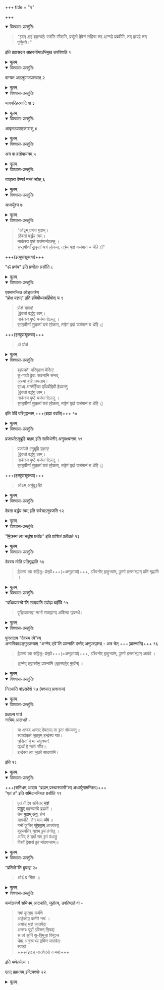 +++
title = "२"

+++


<details open><summary>विश्वास-प्रस्तुतिः</summary>

> "इ॒दम् अ॒हं बृह॒स्पतेः॒ सद॑सि सीदामि, प्रसू॑तो दे॒वेन॑ सवि॒त्रा
तद् अ॒ग्नये॒ प्रब्र॑वीमि, तद् वा॒यवे॒ तत् पृ॑थि॒व्यै।"

इति ब्रह्मसदन आहवनीयाऽभिमुख उपविशति १
</details>

<details><summary>मूलम्</summary>

इदमहं बृहस्पतेः सदसि सीदामि प्रसूतो देवेन सवित्रा तदग्नये प्रब्रवीमि तद्वायवे तत्पृथिव्या इति ब्रह्मसदन आहवनीयाऽभिमुख उपविशति १
</details>


<details open><summary>विश्वास-प्रस्तुतिः</summary>

वाग्यत आऽनुयाजप्रसवात् २
</details>

<details><summary>मूलम्</summary>

वाग्यत आऽनुयाजप्रसवात् २
</details>


<details open><summary>विश्वास-प्रस्तुतिः</summary>

भागपरिहरणादि वा ३
</details>

<details><summary>मूलम्</summary>

भागपरिहरणादि वा ३
</details>


<details open><summary>विश्वास-प्रस्तुतिः</summary>

आवृताऽवषट्कारासु ४
</details>

<details><summary>मूलम्</summary>

आवृताऽवषट्कारासु ४
</details>


<details open><summary>विश्वास-प्रस्तुतिः</summary>

अत्र वा व्रतोपायनम् ५
</details>

<details><summary>मूलम्</summary>

अत्र वा व्रतोपायनम् ५
</details>


<details open><summary>विश्वास-प्रस्तुतिः</summary>

व्याहृत्य वैष्णवं मन्त्रं जपेत् ६
</details>

<details><summary>मूलम्</summary>

व्याहृत्य वैष्णवं मन्त्रं जपेत् ६
</details>


<details open><summary>विश्वास-प्रस्तुतिः</summary>

अध्वर्युश्च ७
</details>

<details><summary>मूलम्</summary>

अध्वर्युश्च ७
</details>


<details open><summary>विश्वास-प्रस्तुतिः</summary>

> "ओ३॒म् प्रण॑य य॒ज्ञम्।  
[दे॒वता॑ वर्द्धय॒ त्वम्।  
नाक॑स्य पृ॒ष्ठे यज॑मानोऽस्तु ।  
स॒प्त॒र्षीणां॑ सु॒कृतां॑ यत्र॑ लो॒कस्, तत्रे॒मं य॒ज्ञं यज॑मानं च धेहि।]"

+++(इत्युपांशूक्त्वा)+++

"ॐ प्रण॑य" इति प्रणीताः प्रसौति ८
</details>

<details><summary>मूलम्</summary>

प्रणय यज्ञं देवता वर्द्धय त्वं नाकस्य पृष्ठे यजमानोऽस्तु । सप्तर्षीणां सुकृतां यत्र लोकस्तत्रेमं [यज्ञं] यजमानं [च] धेहि ॐ प्रणय इति प्रणीताः प्रसौति ८
</details>


<details open><summary>विश्वास-प्रस्तुतिः</summary>

एवमामन्त्रित ओङ्कारेण  
"प्रोक्ष यज्ञम्" इति हविषीध्माबर्हिषोश् च ९

> प्रोक्ष॑ य॒ज्ञम्!  
[दे॒वता॑ वर्द्धय॒ त्वम्।  
नाक॑स्य पृ॒ष्ठे यज॑मानोऽस्तु ।  
स॒प्त॒र्षीणां॑ सु॒कृतां॑ यत्र॑ लो॒कस्, तत्रे॒मं य॒ज्ञं यज॑मानं च धेहि।]

+++(इत्युपांशूक्त्वा)+++

> ॐ प्रोक्ष॑
</details>

<details><summary>मूलम्</summary>

एवमामन्त्रित ओङ्कारेण प्रोक्ष यज्ञमिति हविषीध्माबर्हिषोश्च ९
</details>


<details open><summary>विश्वास-प्रस्तुतिः</summary>

> बृह॑स्पते! परिगृहाण वेदि॑म्!  
सु॒-गावो॑ दे॒वाः सद॑नानि सन्त्व्,  
अ॒स्यां ब॒र्हिः प्रथताम्।  
सा॒ध्व् अन्त॑र्हिं॒स्रा पृथिवीदे॒वी दे॒व्यस्तु  
[दे॒वता॑ वर्द्धय॒ त्वम्।  
नाक॑स्य पृ॒ष्ठे यज॑मानोऽस्तु ।  
स॒प्त॒र्षीणां॑ सु॒कृतां॑ यत्र॑ लो॒कस्, तत्रे॒मं य॒ज्ञं यज॑मानं च धेहि।]

इति वेदिं परिगृह्णन्तम् +++(ब्रह्मा वदति)+++ १०
</details>

<details><summary>मूलम्</summary>

बृहस्पते परिगृहाण वेदिं सुगावो देवाः सदनानि सन्त्वस्यां बर्हिः प्रथतां साध्वन्तर्हिंस्रा पृथिवीदेवी देव्यस्तु इति वेदिं परिगृह्णन्तम् १०
</details>


<details open><summary>विश्वास-प्रस्तुतिः</summary>

प्रजापतेऽनुब्रूहि यज्ञम् इति सामिधेनीर् अनुवक्ष्यन्तम् ११

> प्रजा॑पते ऽनुब्रूहि य॒ज्ञम्!  
[दे॒वता॑ वर्द्धय॒ त्वम्।  
नाक॑स्य पृ॒ष्ठे यज॑मानोऽस्तु ।  
स॒प्त॒र्षीणां॑ सु॒कृतां॑ यत्र॑ लो॒कस्, तत्रे॒मं य॒ज्ञं यज॑मानं च धेहि।]

+++(इत्युपांशूक्त्वा)+++

> ओ३म् अनु॑ब्रू३हि!
</details>

<details><summary>मूलम्</summary>

प्रजापतेऽनुब्रूहि यज्ञमिति सामिधेनीरनुवक्ष्यन्तम् ११
</details>


<details open><summary>विश्वास-प्रस्तुतिः</summary>

देवता वर्द्धय त्वम् इति सर्वत्राऽनुषजति १२
</details>

<details><summary>मूलम्</summary>

देवता वर्द्धय त्वमिति सर्वत्राऽनुषजति १२
</details>


<details open><summary>विश्वास-प्रस्तुतिः</summary>

"मि॒त्रस्य॑ त्वा चक्षु॑षा प्रती॑क्ष" इति प्राशित्रं प्रतीक्षते १३
</details>

<details><summary>मूलम्</summary>

मित्रस्य त्वा चक्षुषा प्रतीक्ष इति प्राशित्रं प्रतीक्षते १३
</details>


<details open><summary>विश्वास-प्रस्तुतिः</summary>

देवस्य त्वेति प्रतिगृह्णाति १४

> दे॒वस्य॑ त्वा सवि॒तुᳶ प्र॑स॒वे॑+++(=अनुज्ञायां)+++,
ऽश्विनो॑र् बा॒हुभ्या॑म्,
पू॒ष्णो हस्ता॑भ्या॒म् प्रति॑ गृह्णामि ।
</details>

<details><summary>मूलम्</summary>

देवस्य त्वेति प्रतिगृह्णाति १४
</details>


<details open><summary>विश्वास-प्रस्तुतिः</summary>

"पथिव्यास्त्वे"ति सादयाति उपोह्य बर्हींषि १५

> पृ॒थि॒व्यास्त्वा॒ नाभौ॑ सादया॒म्य् अदि॑त्या उ॒पस्थे॑।
</details>

<details><summary>मूलम्</summary>

पथिव्यास्त्वेति सादयाति उपोह्य बर्हींषि १५
</details>


<details open><summary>विश्वास-प्रस्तुतिः</summary>

पुनरादाय "देवस्य त्वे"त्य्  
अनामिकाऽङ्गुष्ठाभ्याम् "अग्नेष् ट्वे"ति प्राश्नाति दन्तैर् अनुपस्पृशन्न् - अत्र चेत् +++(प्राश्नाति)+++ १६


> दे॒वस्य॑ त्वा सवि॒तुᳶ प्र॑स॒वे॑+++(=अनुज्ञायां)+++,
ऽश्विनो॑र् बा॒हुभ्या॑म्,
पू॒ष्णो हस्ता॑भ्या॒म् आद॑दे ।

> अ॒ग्नेष् ट्वा॒स्ये॑न॒ प्राश्ना॑मि (बृह॒स्पते॒र् मुखे॑न)॥
</details>

<details><summary>मूलम्</summary>

पुनरादाय देवस्य त्वेत्यनामिकाऽङ्गुष्ठाभ्यामग्नेष्ट्वेति प्राश्नाति दन्तैरनुपस्पृशन्नत्र चेत् १६
</details>


<details open><summary>विश्वास-प्रस्तुतिः</summary>

निदधाति वांऽसदेशे १७ (पश्चात् प्राशनाय)
</details>

<details><summary>मूलम्</summary>

निदधाति वांऽसदेशे १७
</details>


<details open><summary>विश्वास-प्रस्तुतिः</summary>

प्रक्षाल्य पात्रं  
नाभिम् आलभते -

> या अ॒प्स्व् अ॒न्तर् दे॒वता॒स् ता इ॒दꣳ श॑मयन्तु॥  
स्वाहा॑कृतं ज॒ठर॒म् इन्द्र॑स्य गछ।  
> घ॒सिना॑ मे॒ मा संपृ॑क्थाः!  
> ऊ॒र्ध्वं मे॒ नाभेः॑ सीद॥  
> इन्द्र॑स्य त्वा ज॒ठरे॑ सादयामि।

इति १८
</details>

<details><summary>मूलम्</summary>

प्रक्षाल्य पात्रं नाभिमालभते या अप्स्वन्तर्देवतास्ता इदं शमयन्तु स्वाहाकृतं जठरमिन्द्र स्य गच्छ घसिना मे मा सम्पृक्था ऊर्ध्वं मे नाभेः सीदेन्द्र स्य त्वा जठरे सादयामि इति १८
</details>


<details open><summary>विश्वास-प्रस्तुतिः</summary>

+++(समिधम् आदाय "ब्रह्मन् प्रस्थास्यामी"त्य् अध्वर्युणामन्त्रितः)+++   
"एतं त" इति समिदामन्त्रितः प्रसौति १९

> ए॒तं ते॑ देव सवितर् **य॒ज्ञं  
> प्राहु॒र्** बृह॒स्पत॑ये ब्र॒ह्मणे॑ ।  
तेन॑ **य॒ज्ञम् अ॑व॒**, तेन॑  
> य॒ज्ञप॑तिं॒, तेन॒ माम् **अ॑व** ॥  
> मनो॑ जू॒तिर् **जु॑षता॒म्** आज्य॑स्य॒  
> बृह॒स्पति॑र् य॒ज्ञम् इ॒मं त॑नोतु ।  
> अरि॑ष् टं य॒ज्ञँ सम् इ॒मं द॑धातु॒  
> विश्वे॑ दे॒वास॑ इ॒ह मा॑दयन्ताम्॥
</details>

<details><summary>मूलम्</summary>

एतं त इति समिदामन्त्रितः प्रसौति १९
</details>


<details open><summary>विश्वास-प्रस्तुतिः</summary>

"प्रतिष्ठे"ति ब्रुयाद्वा २०

> ओ३ं॒ प्र ति॑ष्ठ ॥
</details>

<details><summary>मूलम्</summary>

प्रतिष्ठेति ब्रुयाद्वा २०
</details>


<details open><summary>विश्वास-प्रस्तुतिः</summary>

कर्माऽपवर्गे समिधम् आदधाति, जुहोत्य्, उपतिष्ठते वा -

> नमः॑ कृ॒ताय॒ कर्म॑णे  
> अकृ॑ताय॒ कर्म॑णे नमः॑ ।  
> अया॑ड् य॒ज्ञं जा॒तवे॑दा॒  
> अन्त॑रः पूर्वो॒ ऽस्मिन् नि॒षद्य॑  
> स त्वं स॒निं सु-वि॒मुचा॒ विमु॑ञ्च  
> धेह्य् अ१॒॑स्मभ्यं॒ द्रवि॑णं जातवेदः॒  
> स्वाहा॑  
> +++(इदञ् जातवेदसे न मम)+++

इति यथेतमेत्य ।

एतद् ब्रह्मत्वम् इष्टिपश्वोः २२
</details>

<details><summary>मूलम्</summary>

कर्माऽपवर्गे समिधमादधाति जुहोत्युपतिष्ठते वा नमः कृताय कर्मणे अकृताय कर्मणे नमः । अयाड् यज्ञं जातवेदा अन्तरः पूर्वोऽस्मिन्निषद्य स त्वं सनिं सुविमुचा विमुञ्च धेह्यस्मभ्यं द्रविणं जातवेदः स्वाहा इति यथेतमेत्य । एतद्ब्रह्मत्वमिष्टिपश्वोः २२
</details>
